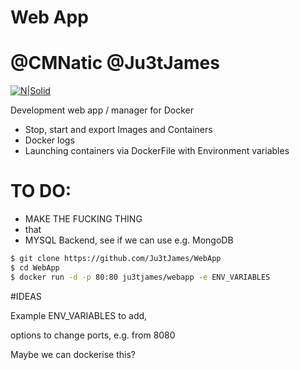 # Web App
# @CMNatic @Ju3tJames

[![N|Solid](https://cldup.com/dTxpPi9lDf.thumb.png)](https://nodesource.com/products/nsolid)

Development web app / manager for Docker

  - Stop, start and export Images and Containers
  - Docker logs
  - Launching containers via DockerFile with Environment variables

# TO DO:
  - MAKE THE FUCKING THING
  - that
  - MYSQL Backend, see if we can use e.g. MongoDB

```sh
$ git clone https://github.com/Ju3tJames/WebApp
$ cd WebApp
$ docker run -d -p 80:80 ju3tjames/webapp -e ENV_VARIABLES
```

#IDEAS 

Example ENV_VARIABLES to add,

options to change ports, e.g. from 8080

Maybe we can dockerise this?